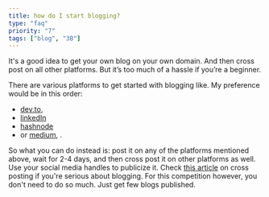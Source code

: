 ```yaml
---
title: how do I start blogging?
type: "faq"
priority: "7"
tags: ["blog", "3B"]
---
```


It's a good idea to get your own blog on your own domain. And then cross post on all other platforms. But it’s too much of a hassle if you’re a beginner.

There are various platforms to get started with blogging like. My preference would be in this order:

- [dev.to](https://dev.to/),
- [linkedIn](https://www.linkedin.com/)
- [hashnode](https://hashnode.com/)
- or [medium](https://medium.com/), .

So what you can do instead is: post it on any of the platforms mentioned above, wait for 2-4 days, and then cross post it on other platforms as well. Use your social media handles to publicize it. Check [this article](https://www.semrush.com/blog/cross-posting-on-social-media-should-you-do-it/) on cross posting if you're serious about blogging. For this competition however, you don't need to do so much. Just get few blogs published.
